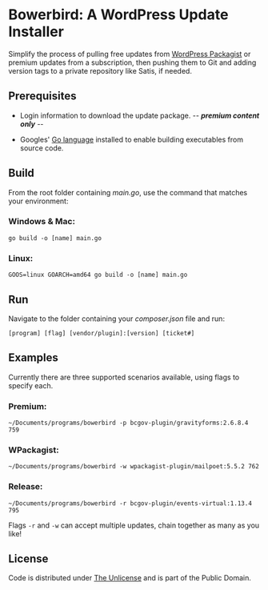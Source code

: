 # Bowerbird: A WordPress Update Installer

Simplify the process of pulling free updates from [WordPress Packagist](https://repo.packagist.org) or premium updates from a subscription, then pushing them to Git and adding version tags to a private repository like Satis, if needed.

## Prerequisites

- Login information to download the update package. -- ***premium content only*** --

- Googles' [Go language](https://go.dev) installed to enable building executables from source code.

## Build

From the root folder containing *main.go*, use the command that matches your environment:

### Windows & Mac:

```console
go build -o [name] main.go
```

### Linux:

```console
GOOS=linux GOARCH=amd64 go build -o [name] main.go
```

## Run

Navigate to the folder containing your *composer.json* file and run:

```console
[program] [flag] [vendor/plugin]:[version] [ticket#]
```

## Examples

Currently there are three supported scenarios available, using flags to specify each.

### Premium:

```console
~/Documents/programs/bowerbird -p bcgov-plugin/gravityforms:2.6.8.4 759
```

### WPackagist:

```console
~/Documents/programs/bowerbird -w wpackagist-plugin/mailpoet:5.5.2 762
```

### Release:

```console
~/Documents/programs/bowerbird -r bcgov-plugin/events-virtual:1.13.4 795
```

Flags `-r` and `-w` can accept multiple updates, chain together as many as you like!

## License

Code is distributed under [The Unlicense](https://github.com/nausicaan/free/blob/main/LICENSE.md) and is part of the Public Domain.

